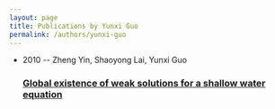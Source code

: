 ```yaml
---
layout: page
title: Publications by Yunxi Guo
permalink: /authors/yunxi-guo
---
```


<ul class="post-list">
<li><span class='post-meta'>2010 -- Zheng Yin, Shaoyong Lai, Yunxi Guo</span><h3><a class='post-link' href="{{ site.baseurl }}/global-existence-of-weak-solutions-for-a-shallow-water-equation">Global existence of weak solutions for a shallow water equation</a></h3></li>

</ul>
